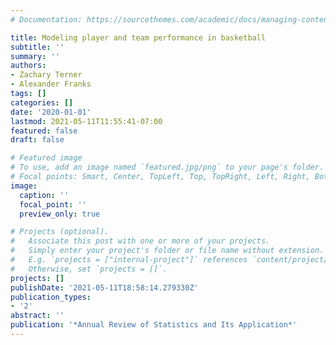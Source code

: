 ```yaml
---
# Documentation: https://sourcethemes.com/academic/docs/managing-content/

title: Modeling player and team performance in basketball
subtitle: ''
summary: ''
authors:
- Zachary Terner
- Alexander Franks
tags: []
categories: []
date: '2020-01-01'
lastmod: 2021-05-11T11:55:41-07:00
featured: false
draft: false

# Featured image
# To use, add an image named `featured.jpg/png` to your page's folder.
# Focal points: Smart, Center, TopLeft, Top, TopRight, Left, Right, BottomLeft, Bottom, BottomRight.
image:
  caption: ''
  focal_point: ''
  preview_only: true

# Projects (optional).
#   Associate this post with one or more of your projects.
#   Simply enter your project's folder or file name without extension.
#   E.g. `projects = ["internal-project"]` references `content/project/deep-learning/index.md`.
#   Otherwise, set `projects = []`.
projects: []
publishDate: '2021-05-11T18:58:14.279330Z'
publication_types:
- '2'
abstract: ''
publication: '*Annual Review of Statistics and Its Application*'
---
```

